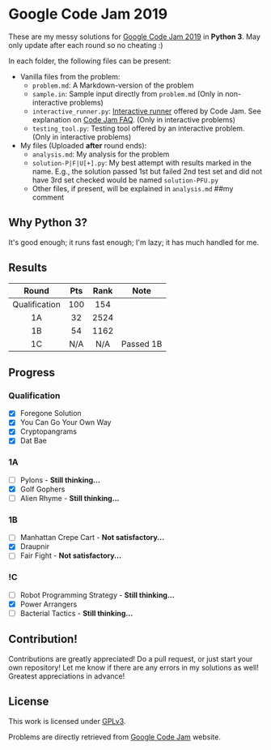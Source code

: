 # Google Code Jam 2019
These are my messy solutions for [Google Code Jam 2019](https://codingcompetitions.withgoogle.com/codejam/archive/2019) in **Python 3**. May only update after each round so no cheating :)

In each folder, the following files can be present:
* Vanilla files from the problem:
  * `problem.md`: A Markdown-version of the problem
  * `sample.in`: Sample input directly from `problem.md` (Only in non-interactive problems)
  * `interactive_runner.py`: [Interactive runner](https://storage.googleapis.com/coding-competitions.appspot.com/interactive_runner.py) offered by Code Jam. See explanation on [Code Jam FAQ](https://codingcompetitions.withgoogle.com/codejam/faq). (Only in interactive problems)
  * `testing_tool.py`: Testing tool offered by an interactive problem. (Only in interactive problems)
* My files (Uploaded **after** round ends):
  * `analysis.md`: My analysis for the problem
  * `solution-P|F|U[+].py`: My best attempt with results marked in the name. E.g., the solution passed 1st but failed 2nd test set and did not have 3rd set checked would be named `solution-PFU.py`
  * Other files, if present, will be explained in `analysis.md`
##my comment
## Why Python 3?
It's good enough; it runs fast enough; I'm lazy; it has much handled for me.

## Results
| Round         | Pts | Rank | Note      |
| :-----------: | :-: | :--: | :-------: |
| Qualification | 100 | 154  |           |
| 1A            | 32  | 2524 |           |
| 1B            | 54  | 1162 |           |
| 1C            | N/A | N/A  | Passed 1B |

## Progress
### Qualification
- [x] Foregone Solution
- [x] You Can Go Your Own Way
- [x] Cryptopangrams
- [x] Dat Bae

### 1A
- [ ] Pylons - **Still thinking...**
- [x] Golf Gophers
- [ ] Alien Rhyme - **Still thinking...**

### 1B
- [ ] Manhattan Crepe Cart - **Not satisfactory...**
- [x] Draupnir
- [ ] Fair Fight - **Not satisfactory...**

### !C
- [ ] Robot Programming Strategy - **Still thinking...**
- [x] Power Arrangers
- [ ] Bacterial Tactics - **Still thinking...**

<!--
### 2
- [ ]
- [ ]
- [ ]
-->

## Contribution!
Contributions are greatly appreciated! Do a pull request, or just start your own repository! Let me know if there are any errors in my solutions as well! Greatest appreciations in advance!

## License
This work is licensed under [GPLv3](LICENSE).

Problems are directly retrieved from [Google Code Jam](https://codingcompetitions.withgoogle.com/codejam) website.
